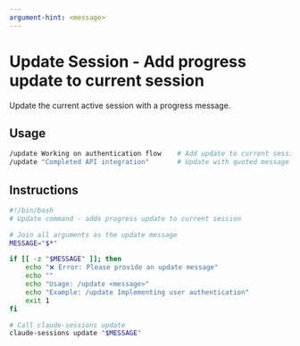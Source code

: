 ```yaml
---
argument-hint: <message>
---
```


# Update Session - Add progress update to current session

Update the current active session with a progress message.

## Usage
```bash
/update Working on authentication flow    # Add update to current session
/update "Completed API integration"       # Update with quoted message
```

## Instructions

```bash
#!/bin/bash
# Update command - adds progress update to current session

# Join all arguments as the update message
MESSAGE="$*"

if [[ -z "$MESSAGE" ]]; then
    echo "❌ Error: Please provide an update message"
    echo ""
    echo "Usage: /update <message>"
    echo "Example: /update Implementing user authentication"
    exit 1
fi

# Call claude-sessions update
claude-sessions update "$MESSAGE"
```